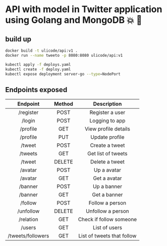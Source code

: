 # API with model in Twitter application using Golang and MongoDB :boom: :whale:

## build up

```sh
docker build -t ulicode/api:v1 .
docker run --name tweeto -p 8080:8080 ulicode/api:v1

kubectl apply -f deploys.yaml
kubectl create -f deploy.yaml
kubectl expose deployment server-go --type=NodePort
```

## Endpoints exposed

|     Endpoint      | Method |        Description         |
| :---------------: | :----: | :------------------------: |
|     /register     |  POST  |      Register a user       |
|      /login       |  POST  |       Logging to app       |
|     /profile      |  GET   |    View profile details    |
|     /profile      |  PUT   |       Update profile       |
|      /tweet       |  POST  |       Create a tweet       |
|      /tweets      |  GET   |     Get list of tweets     |
|      /tweet       | DELETE |       Delete a tweet       |
|      /avatar      |  POST  |        Up a avatar         |
|      /avatar      |  GET   |        Get a avatar        |
|      /banner      |  POST  |        Up a banner         |
|      /banner      |  GET   |        Get a banner        |
|      /follow      |  POST  |      Follow a person       |
|     /unfollow     | DELETE |     Unfollow a person      |
|     /relation     |  GET   |  Check if follow someone   |
|      /users       |  GET   |       List of users        |
| /tweets/followers |  GET   | List of tweets that follow |
